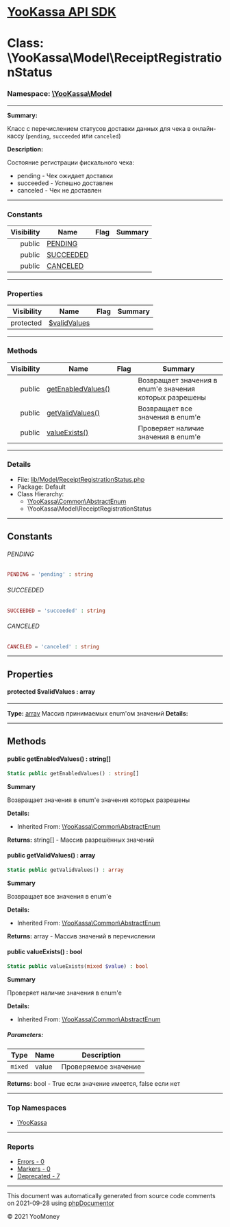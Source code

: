 # [YooKassa API SDK](../home.md)

# Class: \YooKassa\Model\ReceiptRegistrationStatus
### Namespace: [\YooKassa\Model](../namespaces/yookassa-model.md)
---
**Summary:**

Класс с перечислением статусов доставки данных для чека в онлайн-кассу (`pending`, `succeeded` или `canceled`)

**Description:**

Состояние регистрации фискального чека:
<ul>
<li>pending - Чек ожидает доставки</li>
<li>succeeded - Успешно доставлен</li>
<li>canceled - Чек не доставлен</li>
</ul>

---
### Constants
| Visibility | Name | Flag | Summary |
| ----------:| ---- | ---- | ------- |
| public | [PENDING](../classes/YooKassa-Model-ReceiptRegistrationStatus.md#constant_PENDING) |  |  |
| public | [SUCCEEDED](../classes/YooKassa-Model-ReceiptRegistrationStatus.md#constant_SUCCEEDED) |  |  |
| public | [CANCELED](../classes/YooKassa-Model-ReceiptRegistrationStatus.md#constant_CANCELED) |  |  |
---
### Properties
| Visibility | Name | Flag | Summary |
| ----------:| ---- | ---- | ------- |
| protected | [$validValues](../classes/YooKassa-Model-ReceiptRegistrationStatus.md#property_validValues) |  |  |
---
### Methods
| Visibility | Name | Flag | Summary |
| ----------:| ---- | ---- | ------- |
| public | [getEnabledValues()](../classes/YooKassa-Common-AbstractEnum.md#method_getEnabledValues) |  | Возвращает значения в enum'е значения которых разрешены |
| public | [getValidValues()](../classes/YooKassa-Common-AbstractEnum.md#method_getValidValues) |  | Возвращает все значения в enum'e |
| public | [valueExists()](../classes/YooKassa-Common-AbstractEnum.md#method_valueExists) |  | Проверяет наличие значения в enum'e |
---
### Details
* File: [lib/Model/ReceiptRegistrationStatus.php](../../lib/Model/ReceiptRegistrationStatus.php)
* Package: Default
* Class Hierarchy: 
  * [\YooKassa\Common\AbstractEnum](../classes/YooKassa-Common-AbstractEnum.md)
  * \YooKassa\Model\ReceiptRegistrationStatus
---
## Constants
<a name="constant_PENDING" class="anchor"></a>
###### PENDING
```php
PENDING = 'pending' : string
```


<a name="constant_SUCCEEDED" class="anchor"></a>
###### SUCCEEDED
```php
SUCCEEDED = 'succeeded' : string
```


<a name="constant_CANCELED" class="anchor"></a>
###### CANCELED
```php
CANCELED = 'canceled' : string
```


---
## Properties
<a name="property_validValues"></a>
#### protected $validValues : array
---
**Type:** <a href="../array"><abbr title="array">array</abbr></a>
Массив принимаемых enum&#039;ом значений
**Details:**



---
## Methods
<a name="method_getEnabledValues" class="anchor"></a>
#### public getEnabledValues() : string[]

```php
Static public getEnabledValues() : string[]
```

**Summary**

Возвращает значения в enum'е значения которых разрешены

**Details:**
* Inherited From: [\YooKassa\Common\AbstractEnum](../classes/YooKassa-Common-AbstractEnum.md)

**Returns:** string[] - Массив разрешённых значений


<a name="method_getValidValues" class="anchor"></a>
#### public getValidValues() : array

```php
Static public getValidValues() : array
```

**Summary**

Возвращает все значения в enum'e

**Details:**
* Inherited From: [\YooKassa\Common\AbstractEnum](../classes/YooKassa-Common-AbstractEnum.md)

**Returns:** array - Массив значений в перечислении


<a name="method_valueExists" class="anchor"></a>
#### public valueExists() : bool

```php
Static public valueExists(mixed $value) : bool
```

**Summary**

Проверяет наличие значения в enum'e

**Details:**
* Inherited From: [\YooKassa\Common\AbstractEnum](../classes/YooKassa-Common-AbstractEnum.md)
##### Parameters:
| Type | Name | Description |
| ---- | ---- | ----------- |
| <code lang="php">mixed</code> | value  | Проверяемое значение |

**Returns:** bool - True если значение имеется, false если нет



---

### Top Namespaces

* [\YooKassa](../namespaces/yookassa.md)

---

### Reports
* [Errors - 0](../reports/errors.md)
* [Markers - 0](../reports/markers.md)
* [Deprecated - 7](../reports/deprecated.md)

---

This document was automatically generated from source code comments on 2021-09-28 using [phpDocumentor](http://www.phpdoc.org/)

&copy; 2021 YooMoney
